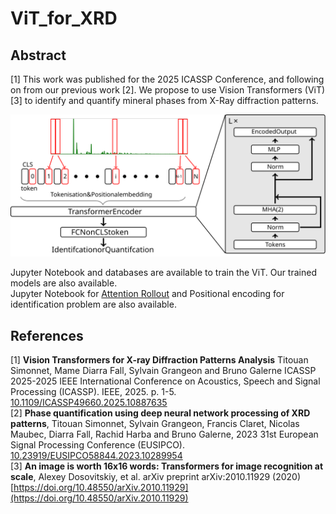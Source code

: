 # ViT_for_XRD
## Abstract  
[1] This work was published for the 2025 ICASSP Conference, and following on from our previous work [2].
We propose to use Vision Transformers (ViT) [3] to identify and quantify mineral phases from X-Ray diffraction patterns.

![Abstract](./Figures/Transformers_Spectral.svg)

Jupyter Notebook and databases are available to train the ViT. Our trained models are also available.  
Jupyter Notebook for [Attention Rollout](https://jacobgil.github.io/deeplearning/vision-transformer-explainability) and Positional encoding for identification problem are also available.


## References
[1] **Vision Transformers for X-ray Diffraction Patterns Analysis** Titouan Simonnet, Mame Diarra Fall, Sylvain Grangeon and Bruno Galerne  ICASSP 2025-2025 IEEE International Conference on Acoustics, Speech and Signal Processing (ICASSP). IEEE, 2025. p. 1-5.
[10.1109/ICASSP49660.2025.10887635](10.1109/ICASSP49660.2025.10887635)  
[2] **Phase quantification using deep neural network processing of XRD patterns**, Titouan Simonnet,  Sylvain Grangeon,  Francis Claret,  Nicolas Maubec,  Diarra Fall,  Rachid Harba and  Bruno Galerne, 2023 31st European Signal Processing Conference (EUSIPCO). [10.23919/EUSIPCO58844.2023.10289954](10.23919/EUSIPCO58844.2023.10289954)  
[3] **An image is worth 16x16 words: Transformers for image recognition at scale**, Alexey Dosovitskiy, et al.  arXiv preprint arXiv:2010.11929 (2020) [https://doi.org/10.48550/arXiv.2010.11929](https://doi.org/10.48550/arXiv.2010.11929)  

